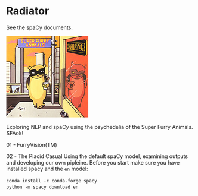 # Radiator

See the [spaCy](https://spacy.io) documents.

![Radiatoir](/images/220px-Radiator-SFA.jpg)



Exploring NLP and spaCy using the psychedelia of the Super Furry Animals. SFAok!

01 - FurryVision(TM)

02 - The Placid Casual
Using the default spaCy model, examining outputs and developing our own pipleine.
Before you start make sure you have installed spacy and the ```en``` model:

```conda install -c conda-forge spacy```
<br>
```python -m spacy download en```
<br>


